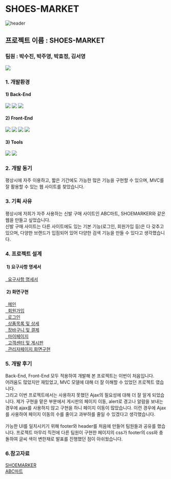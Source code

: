 # SHOES-MARKET
![header](https://capsule-render.vercel.app/api?type=waving&color=gradient&customColorList=0,2,2,5,30&height=300&section=header&text=SHOES%20MARKET&fontSize=90&animation=fadeIn&fontAlignY=38&desc=sujin's%20portfolio)

<h2>프로젝트 이름 : SHOES-MARKET</h2>
<h3>팀원 : 박수진, 박주영, 박효정, 김서영</h3>
<!-- 방문자수 --!>
<p>
<a href="https://hits.seeyoufarm.com"><img src="https://hits.seeyoufarm.com/api/count/incr/badge.svg?url=https%3A%2F%2Fgithub.com%2Fqkrtn0928@naver.com%2Fhit-counter&count_bg=%2379C83D&title_bg=%23555555&icon=&icon_color=%23E7E7E7&title=hits&edge_flat=false"/></a>
</p>
<div> 
<h3>1. 개발환경</h3>
<p>
<h4>1) Back-End</h4>
<img src="https://img.shields.io/badge/java-%23ED8B00.svg?style=for-the-badge&logo=openjdk&logoColor=white">
<img src="https://img.shields.io/badge/Oracle-F80000?style=for-the-badge&logo=oracle&logoColor=white">
<img src="https://img.shields.io/badge/apache%20tomcat-%23F8DC75.svg?style=for-the-badge&logo=apache-tomcat&logoColor=black">
</p>
<p>
<h4>2) Front-End</h4>
<img src="https://img.shields.io/badge/css3-%231572B6.svg?style=for-the-badge&logo=css3&logoColor=white">
<img src="https://img.shields.io/badge/html5-%23E34F26.svg?style=for-the-badge&logo=html5&logoColor=white">
<img src="https://img.shields.io/badge/javascript-%23323330.svg?style=for-the-badge&logo=javascript&logoColor=%23F7DF1E">
<img src="https://img.shields.io/badge/bootstrap-%238511FA.svg?style=for-the-badge&logo=bootstrap&logoColor=white">
</p>
<p>
<h4>3) Tools</h4>
<img src="https://img.shields.io/badge/Eclipse-FE7A16.svg?style=for-the-badge&logo=Eclipse&logoColor=white">
<img src="https://img.shields.io/badge/Windows-0078D6?style=for-the-badge&logo=windows&logoColor=white">
</p>
</div>
<div>
<h3>2. 개발 동기</h3>
<p>평상시에 자주 이용하고, 짧은 기간에도 가능한 많은 기능을 구현할 수 있으며, MVC를 잘 활용할 수 있는 웹 사이트를 찾았습니다.</p>
<h3>3. 기획 사유</h3>
<p>
평상시에 저희가 자주 사용하는 신발 구매 사이트인 ABC마트, SHOEMARKER와 같은 웹을 만들고 싶었습니다.<br>
신발 구매 사이트는 다른 사이트에도 있는 기본 기능(로그인, 회원가입 등)은 다 갖추고 있으며, 다양한 브랜드가 입점되어 있어 다양한 검색 기능을 만들 수 있다고 생각했습니다.<br>
</p>

<div>
<h3>4. 프로젝트 설계</h3>
  <h4>&nbsp1) 요구사항 명세서</h4>
  <a href="https://www.notion.so/cd11c361c83d4c30bc6ee9faeaf0342f?v=ff682c6147644b7ca0da413389245086&pvs=4">&nbsp&nbsp요구사항 명세서</a>
  <h4>&nbsp2) 화면구현</h4>
  <a href="https://share.balsamiq.com/c/3p2Z1s6ePVpknwkYtB9Qq4.png">&nbsp&nbsp메인</a><br>
  <a href="https://share.balsamiq.com/c/4PmazuHffRBnPg8jsjHx1h.png">&nbsp&nbsp회원가입</a><br>
  <a href="https://share.balsamiq.com/c/viK4sR9oy8Xdo4L24DQKWG.png">&nbsp&nbsp로그인</a><br>
  <a href="https://share.balsamiq.com/c/gkmSeif993LZYTkPrFqNSr.png">&nbsp&nbsp상품목록 및 상세</a><br>
  <a href="https://share.balsamiq.com/c/krUJB3KZMt9efQGbXuAtuZ.png">&nbsp&nbsp장바구니 및 결제</a><br>
  <a href="https://share.balsamiq.com/c/vB9Ku8AbA2cptHSioPZdNY.png">&nbsp&nbsp마이페이지</a><br>
  <a href="https://share.balsamiq.com/c/r44SBrLUh9cvN9CGexULCX.png">&nbsp&nbsp고객센터 및 게시판</a><br>
  <a href="https://share.balsamiq.com/c/mwSvBNNghazwSA2T1FV1gs.png">&nbsp&nbsp관리자페이지 화면구현</a><br>
</div>

<h3>5. 개발 후기</h3>
<p>
Back-End, Front-End 모두 적용하여 개발해 본 프로젝트는 이번이 처음입니다.<br>
어려움도 많았지만 재밌었고, MVC 모델에 대해 더 잘 이해할 수 있었던 프로젝트 였습니다.<br>
그리고 이번 프로젝트에서는 사용하지 못했던 Ajax의 필요성에 대해 더 잘 알게 되었습니다.
제가 구현을 맡은 부분에서 게시판의 페이지 이동, alert로 경고나 알람을 보내는 경우에 ajax를 사용하지 않고 구현을 하니 페이지 이동이 많았습니다.
이런 경우에 Ajax를 사용하여 페이지 이동의 수를 줄이고 과부하를 줄일 수 있겠다고 생각했습니다.<br>
<br>
가능한 UI를 일치시키기 위해 footer와 header를 처음에 만들어 팀원들과 공유를 했습니다. 프로젝트 마무리 직전에 다른 팀원이 구현한 페이지의
css가 footer의 css와 충돌하여 글씨 색이 변한채로 발표를 진행했던 점이 아쉬웠습니다.
<div>
<h3>6.참고자료</h3>
<a href="https://www.shoemarker.co.kr">SHOEMARKER</a><br>
<a href="https://grandstage.a-rt.com">ABC마트</a><br>
</div>
</div>
